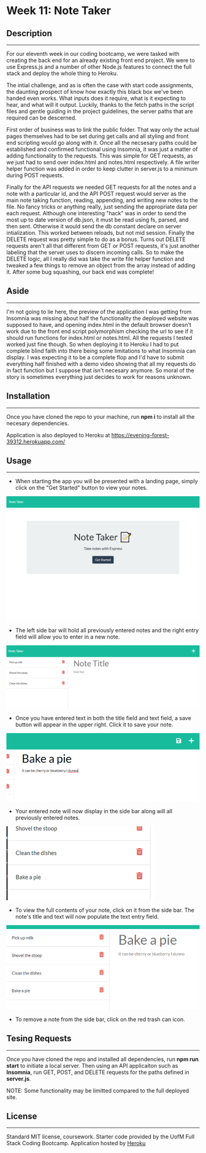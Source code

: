 # Week 11: Note Taker

## Description
---
For our eleventh week in our coding bootcamp, we were tasked with creating the back end for an already existing front end project. We were to use Express.js and a number of other Node.js features to connect the full stack and deploy the whole thing to Heroku.

The intial challenge, and as is often the case with start code assignments, the daunting prospect of know how exactly this black box we've been handed even works. What inputs does it require, what is it expecting to hear, and what will it output. Luckily, thanks to the fetch paths in the script files and gentle guiding in the project guidelines, the server paths that are required can be descerned. 

First order of business was to link the public folder. That way only the actual pages themselves had to be set during get calls and all styling and front end scripting would go along with it. Once all the necsesary paths could be established and confirmed functional using Insomnia, it was just a matter of adding functionality to the requests. This was simple for GET requests, as we just had to send over index.html and notes.html respectively. A file writer helper function was added in order to keep clutter in server.js to a minimum during POST requests. 

Finally for the API requests we needed GET requests for all the notes and a note with a particular id, and the API POST request would server as the main note taking function, reading, appending, and writing new notes to the file. No fancy tricks or anything really, just sending the appropriate data per each request. Although one interesting "hack" was in order to send the most up to date version of db.json, it must be read using fs, parsed, and then sent. Otherwise it would send the db constant declare on server intialization. This worked between reloads, but not mid session. Finally the DELETE request was pretty simple to do as a bonus. Turns out DELETE requests aren't all that different from GET or POST requests, it's just another labeling that the server uses to discern incoming calls. So to make the DELETE logic, all I really did was take the write file helper function and tweaked a few things to remove an object from the array instead of adding it. After some bug squashing, our back end was complete!

## Aside
---
I'm not going to lie here, the preview of the application I was getting from Insomnia was missing about half the functionality the deployed website was supposed to have, and opening index.html in the default browser doesn't work due to the front end script polymorphism checking the url to see if it should run functions for index.html or notes.html. All the requests I tested worked just fine though. So when deploying it to Heroku I had to put complete blind faith into there being some limitations to what Insomnia can display. I was expecting it to be a complete flop and I'd have to submit everything half finished with a demo video showing that all my requests do in fact function but I suppose that isn't necesary anymore. So moral of the story is sometimes everything just decides to work for reasons unknown.

## Installation
---
Once you have cloned the repo to your machine, run **npm i** to install all the necesary dependencies.

Application is also deployed to Heroku at https://evening-forest-39312.herokuapp.com/

## Usage
---
- When starting the app you will be presented with a landing page, simply click on the "Get Started" button to view your notes.

![home page](./project/images/homescreen.PNG)

- The left side bar will hold all previously entered notes and the right entry field will allow you to enter in a new note.

![note page](./project/images/notepage.PNG)

- Once you have entered text in both the title field and text field, a save button will appear in the upper right. Click it to save your note.

![note enter](./project/images/noteenter.PNG)

- Your entered note will now display in the side bar along will all previously entered notes.

![note bar](./project/images/notebar.PNG)

- To view the full contents of your note, click on it from the side bar. The note's title and text will now populate the text entry field.

![note display](./project/images/notedisplay.PNG)

- To remove a note from the side bar, click on the red trash can icon.

## Tesing Requests
---
Once you have cloned the repo and installed all dependencies, run **npm run start** to initiate a local server. Then using an API applicaiton such as **Insomnia**, run GET, POST, and DELETE requests for the paths defined in **server.js**.

NOTE: Some functionality may be limitted compared to the full deployed site.

## License
---
Standard MIT license, coursework.
Starter code provided by the UofM Full Stack Coding Bootcamp.
Application hosted by [Heroku](https://www.heroku.com/platform)